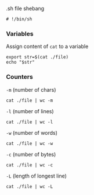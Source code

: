 .sh file shebang

	# !/bin/sh

### Variables

Assign content of `cat` to a variable

	export str=$(cat ./file)
	echo "$str"

### Counters

`-m` (number of chars)


	cat ./file | wc -m


`-l`   (number of lines)

	cat ./file | wc -l

`-w`   (number of words)

	cat ./file | wc -w

`-c`   (number of bytes)

	cat ./file | wc -c

`-L`   (length of longest line)

	cat ./file | wc -L

